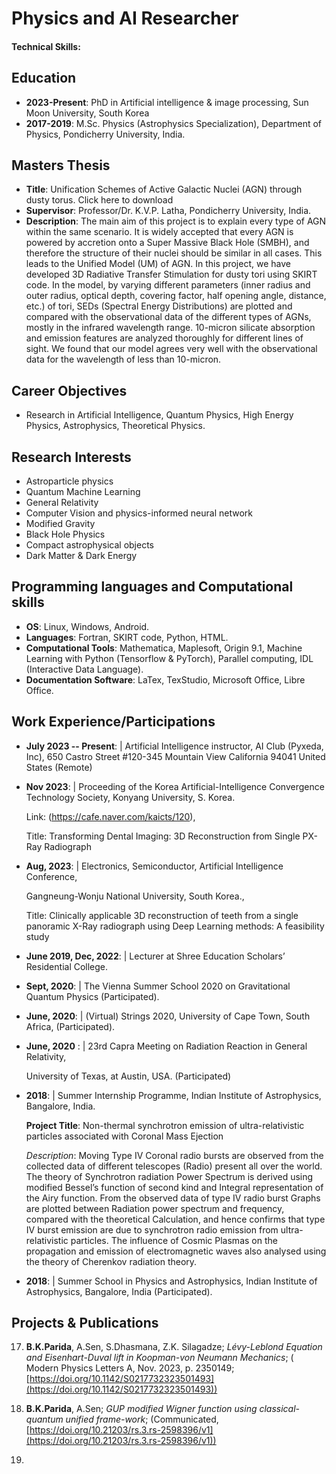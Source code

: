 # Physics and AI Researcher

#### Technical Skills: 

## Education

- **2023-Present**: PhD in Artificial intelligence & image processing, Sun Moon University, South Korea
- **2017-2019**: M.Sc. Physics (Astrophysics Specialization), Department of Physics, Pondicherry University, India.


## Masters Thesis

- **Title**: Unification Schemes of Active Galactic Nuclei (AGN) through dusty torus. Click here to download
- **Supervisor**: Professor/Dr. K.V.P. Latha, Pondicherry University, India.
- **Description**: The main aim of this project is to explain every type of AGN within the same scenario. It is widely accepted that every AGN is powered by accretion onto a Super Massive Black Hole (SMBH), and therefore the structure of their nuclei should be similar in all cases. This leads to the Unified Model (UM) of AGN. In this project, we have developed 3D Radiative Transfer Stimulation for dusty tori using SKIRT code. In the model, by varying different parameters (inner radius and outer radius, optical depth, covering factor, half opening angle, distance, etc.) of tori, SEDs (Spectral Energy Distributions) are plotted and compared with the observational data of the different types of AGNs, mostly in the infrared wavelength range. 10-micron silicate absorption and emission features are analyzed thoroughly for different lines of sight. We found that our model agrees very well with the observational data for the wavelength of less than 10-micron.

## Career Objectives

- Research in Artificial Intelligence, Quantum Physics, High Energy Physics, Astrophysics, Theoretical Physics.

## Research Interests

- Astroparticle physics
- Quantum Machine Learning
- General Relativity
- Computer Vision and physics-informed neural network
- Modified Gravity
- Black Hole Physics
- Compact astrophysical objects
- Dark Matter & Dark Energy

## Programming languages and Computational  skills

- **OS**: Linux, Windows, Android.
- **Languages**: Fortran, SKIRT code, Python, HTML.
- **Computational Tools**: Mathematica, Maplesoft, Origin 9.1, Machine Learning with Python (Tensorflow & PyTorch), Parallel computing, IDL (Interactive Data Language).
- **Documentation Software**: LaTex, TexStudio, Microsoft Office, Libre Office.

## Work Experience/Participations

- **July 2023 -- Present**: | Artificial Intelligence instructor, AI Club (Pyxeda, Inc), 650 Castro Street #120-345 Mountain View California 94041 United States (Remote)
- **Nov 2023**: | Proceeding of the Korea Artificial-Intelligence Convergence Technology Society, Konyang University, S. Korea.
  
   Link: (https://cafe.naver.com/kaicts/120),
  
   Title: Transforming Dental Imaging: 3D Reconstruction from Single PX- Ray Radiograph

- **Aug, 2023**: | Electronics, Semiconductor, Artificial Intelligence Conference,
  
   Gangneung-Wonju National University, South Korea.,
  
   Title: Clinically applicable 3D reconstruction of teeth from a single panoramic X-Ray radiograph using Deep
           Learning methods: A feasibility study

- **June 2019, Dec, 2022**: | Lecturer at Shree Education Scholars’ Residential College.
- **Sept, 2020**: | The Vienna Summer School 2020 on Gravitational Quantum Physics (Participated).
- **June, 2020**: | (Virtual) Strings 2020, University of Cape Town, South Africa, (Participated).
- **June, 2020** : | 23rd Capra Meeting on Radiation Reaction in General Relativity,

  University of Texas, at Austin, USA. (Participated)

- **2018**: | Summer Internship Programme, Indian Institute of Astrophysics, Bangalore, India.
  
    **Project Title**: Non-thermal synchrotron emission of ultra-relativistic particles associated with Coronal Mass
     Ejection

    *Description*: Moving Type IV Coronal radio bursts are observed from the collected data of different telescopes (Radio)
      present all over the world. The theory of Synchrotron radiation Power Spectrum is derived using modified
      Bessel’s function of second kind and Integral representation of the Airy function. From the observed data of
      type IV radio burst Graphs are plotted between Radiation power spectrum and frequency, compared with
      the theoretical Calculation, and hence confirms that type IV burst emission are due to synchrotron radio
      emission from ultra-relativistic particles. The influence of Cosmic Plasmas on the propagation and emission
      of electromagnetic waves also analysed using the theory of Cherenkov radiation theory.
  
- **2018**: |  Summer School in Physics and Astrophysics, Indian Institute of Astrophysics, Bangalore, India
              (Participated).

## Projects & Publications
17. **B.K.Parida**, A.Sen, S.Dhasmana, Z.K. Silagadze; *Lévy-Leblond Equation and Eisenhart-Duval
lift in Koopman-von Neumann Mechanics*; ( Modern Physics Letters A, Nov. 2023, p. 2350149; [https://doi.org/10.1142/S0217732323501493](https://doi.org/10.1142/S0217732323501493))

16. **B.K.Parida**, A.Sen; *GUP modified Wigner function using classical-quantum unified frame-work*; (Communicated, [https://doi.org/10.21203/rs.3.rs-2598396/v1](https://doi.org/10.21203/rs.3.rs-2598396/v1))

15. 



